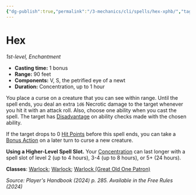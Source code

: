 ```yaml
---
{"dg-publish":true,"permalink":"/3-mechanics/cli/spells/hex-xphb/","tags":["ttrpg-cli/compendium/src/5e/xphb","ttrpg-cli/spell/class/warlock","ttrpg-cli/spell/feat/fey-touched","ttrpg-cli/spell/level/1st-level","ttrpg-cli/spell/school/enchantment","ttrpg-cli/spell/subclass/great-old-one-patron"],"created":"2025-03-01T17:25:23.017-05:00","updated":"2025-03-13T17:20:05.887-04:00"}
---
```


# Hex
*1st-level, Enchantment*  


- **Casting time:** 1 bonus
- **Range:** 90 feet
- **Components:** V, S, the petrified eye of a newt
- **Duration:** Concentration, up to 1 hour

You place a curse on a creature that you can see within range. Until the spell ends, you deal an extra `1d6` Necrotic damage to the target whenever you hit it with an attack roll. Also, choose one ability when you cast the spell. The target has [Disadvantage](3-Mechanics/CLI/rules/variant-rules/disadvantage-xphb.md) on ability checks made with the chosen ability.

If the target drops to 0 [Hit Points](3-Mechanics/CLI/rules/variant-rules/hit-points-xphb.md) before this spell ends, you can take a [Bonus Action](3-Mechanics/CLI/rules/variant-rules/bonus-action-xphb.md) on a later turn to curse a new creature.

**Using a Higher-Level Spell Slot.** Your [Concentration](3-Mechanics/CLI/rules/conditions.md#Concentration) can last longer with a spell slot of level 2 (up to 4 hours), 3-4 (up to 8 hours), or 5+ (24 hours).

**Classes**: [Warlock](list-spells-classes-warlock); [Warlock](list-spells-classes-warlock); [Warlock (Great Old One Patron)](list-spells-classes-warlock-xphb-great-old-one-patron-xphb)

*Source: Player's Handbook (2024) p. 285. Available in the Free Rules (2024)*